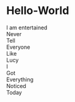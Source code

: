 # Hello-World
I am entertained <br />
Never <br />
Tell <br />
Everyone <br />
Like <br />
Lucy <br />
I <br />
Got <br />
Everything <br />
Noticed <br />
Today
